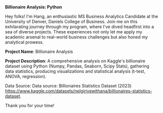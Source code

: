 **Billionaire Analysis: Python**

Hey folks! I'm Hang, an enthusiastic MS Business Analytics Candidate at the University of Denver, Daniels College of Business. Join me on this exhilarating journey through my program, where I've dived headfirst into a sea of diverse projects. These experiences not only let me apply my academic arsenal to real-world business challenges but also honed my analytical prowess.

**Project Name**: Billionaire Analysis

**Project Description**: A comprehensive analysis on Kaggle's billionaire dataset using Python (Numpy, Pandas, Seaborn, Scipy Stats), gathering data statistics, producing visualizations and statistical analysis (t-test, ANOVA, regression).

Data Source: Data source: Billionaires Statistics Dataset (2023)
https://www.kaggle.com/datasets/nelgiriyewithana/billionaires-statistics-dataset.

Thank you for your time!
